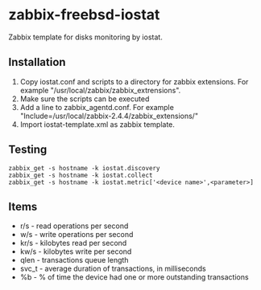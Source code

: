 zabbix-freebsd-iostat
=======================

Zabbix template for disks monitoring by iostat.

Installation
------------
1. Copy iostat.conf and scripts to a directory for zabbix extensions. For example "/usr/local/zabbix/zabbix_extrensions".
2. Make sure the scripts can be executed
3. Add a line to zabbix_agentd.conf. For example "Include=/usr/local/zabbix-2.4.4/zabbix_extensions/"
4. Import iostat-template.xml as zabbix template.

Testing
-------
```
zabbix_get -s hostname -k iostat.discovery
zabbix_get -s hostname -k iostat.collect
zabbix_get -s hostname -k iostat.metric['<device name>',<parameter>]
```

Items
-----
* r/s - read	operations per second
* w/s - write operations per	second
* kr/s - kilobytes read per second
* kw/s - kilobytes write per second
* qlen - transactions	queue length
* svc_t - average duration of transactions, in	milliseconds
* %b - % of	time the device	had one	or more	outstanding transactions
